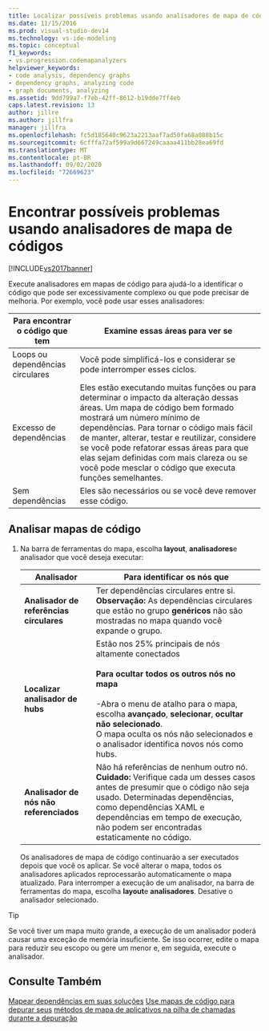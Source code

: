 ```yaml
---
title: Localizar possíveis problemas usando analisadores de mapa de código | Microsoft Docs
ms.date: 11/15/2016
ms.prod: visual-studio-dev14
ms.technology: vs-ide-modeling
ms.topic: conceptual
f1_keywords:
- vs.progression.codemapanalyzers
helpviewer_keywords:
- code analysis, dependency graphs
- dependency graphs, analyzing code
- graph documents, analyzing
ms.assetid: 9dd799a7-f7eb-42ff-8612-b19dde7ff4eb
caps.latest.revision: 13
author: jillre
ms.author: jillfra
manager: jillfra
ms.openlocfilehash: fc5d185640c9623a2213aaf7ad50fa68a088b15c
ms.sourcegitcommit: 6cfffa72af599a9d667249caaaa411bb28ea69fd
ms.translationtype: MT
ms.contentlocale: pt-BR
ms.lasthandoff: 09/02/2020
ms.locfileid: "72669623"
---
```

# <a name="find-potential-problems-using-code-map-analyzers"></a>Encontrar possíveis problemas usando analisadores de mapa de códigos
[!INCLUDE[vs2017banner](../includes/vs2017banner.md)]

Execute analisadores em mapas de código para ajudá-lo a identificar o código que pode ser excessivamente complexo ou que pode precisar de melhoria. Por exemplo, você pode usar esses analisadores:

|**Para encontrar o código que tem**|**Examine essas áreas para ver se**|
|-------------------------------|--------------------------------------------|
|Loops ou dependências circulares|Você pode simplificá-los e considerar se pode interromper esses ciclos.|
|Excesso de dependências|Eles estão executando muitas funções ou para determinar o impacto da alteração dessas áreas. Um mapa de código bem formado mostrará um número mínimo de dependências. Para tornar o código mais fácil de manter, alterar, testar e reutilizar, considere se você pode refatorar essas áreas para que elas sejam definidas com mais clareza ou se você pode mesclar o código que executa funções semelhantes.|
|Sem dependências|Eles são necessários ou se você deve remover esse código.|

## <a name="analyze-code-maps"></a>Analisar mapas de código

1. Na barra de ferramentas do mapa, escolha **layout**, **analisadores**e analisador que você deseja executar:

   |**Analisador**|**Para identificar os nós que**|
   |------------------|--------------------------------|
   |**Analisador de referências circulares**|Ter dependências circulares entre si. **Observação:**  As dependências circulares que estão no grupo **genéricos** não são mostradas no mapa quando você expande o grupo.|
   |**Localizar analisador de hubs**|Estão nos 25% principais de nós altamente conectados<br /><br /> **Para ocultar todos os outros nós no mapa**<br /><br /> -Abra o menu de atalho para o mapa, escolha **avançado**, **selecionar**, **ocultar não selecionado**.<br />     O mapa oculta os nós não selecionados e o analisador identifica novos nós como hubs.|
   |**Analisador de nós não referenciados**|Não há referências de nenhum outro nó. **Cuidado:**  Verifique cada um desses casos antes de presumir que o código não seja usado. Determinadas dependências, como dependências XAML e dependências em tempo de execução, não podem ser encontradas estaticamente no código.|

   Os analisadores de mapa de código continuarão a ser executados depois que você os aplicar. Se você alterar o mapa, todos os analisadores aplicados reprocessarão automaticamente o mapa atualizado. Para interromper a execução de um analisador, na barra de ferramentas do mapa, escolha **layout**e **analisadores**. Desative o analisador selecionado.

> [!TIP]
> Se você tiver um mapa muito grande, a execução de um analisador poderá causar uma exceção de memória insuficiente. Se isso ocorrer, edite o mapa para reduzir seu escopo ou gere um menor e, em seguida, execute o analisador.

## <a name="see-also"></a>Consulte Também
 [Mapear dependências em suas soluções](../modeling/map-dependencies-across-your-solutions.md) [Use mapas de código para depurar seus](../modeling/use-code-maps-to-debug-your-applications.md) [métodos de mapa de aplicativos na pilha de chamadas durante a depuração](../debugger/map-methods-on-the-call-stack-while-debugging-in-visual-studio.md)
